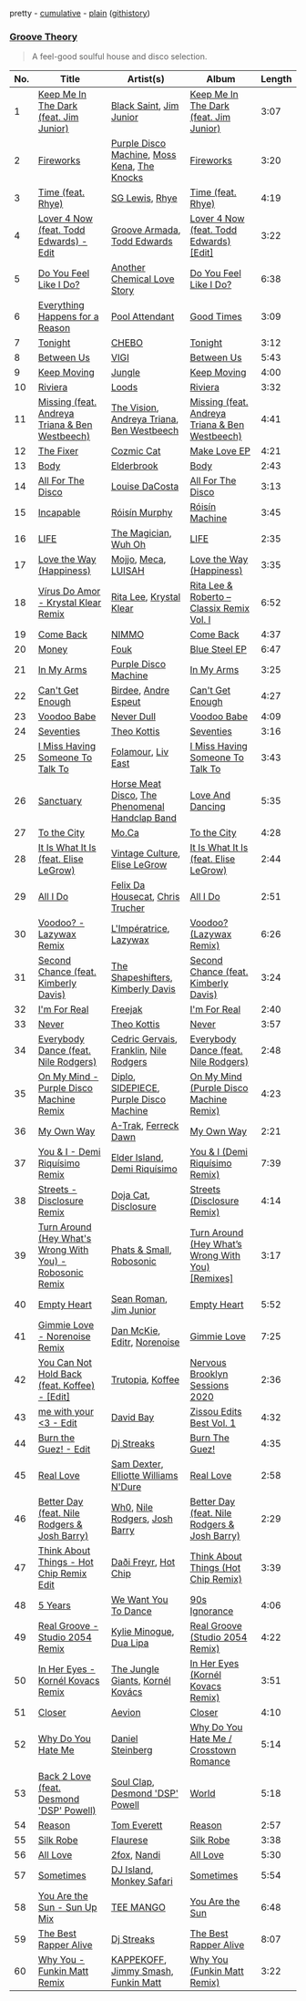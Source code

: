 pretty - [cumulative](/playlists/cumulative/Groove%20Theory.md) - [plain](/playlists/plain/37i9dQZF1DX1tW4VlEfDSS) ([githistory](https://github.githistory.xyz/vitokorn/spotify-playlist-archive/blob/master/playlists/plain/37i9dQZF1DX1tW4VlEfDSS))

### [Groove Theory](https://open.spotify.com/playlist/37i9dQZF1DX1tW4VlEfDSS)

> A feel-good soulful house  and disco selection.

| No. | Title | Artist(s) | Album | Length |
|---|---|---|---|---|
| 1 | [Keep Me In The Dark (feat. Jim Junior)](https://open.spotify.com/track/5Fl1yyPJsMDV6n1if3LQVc) | [Black Saint](https://open.spotify.com/artist/7JMPwFdbHhPe46HDJXKhA5), [Jim Junior](https://open.spotify.com/artist/31Xf3cuuJ63CRNoxbW3rdu) | [Keep Me In The Dark (feat. Jim Junior)](https://open.spotify.com/album/0c7XA5RkZVU6Cbl4tfyP8M) | 3:07 |
| 2 | [Fireworks](https://open.spotify.com/track/3JhTqa080FiJORsvJ2elUy) | [Purple Disco Machine](https://open.spotify.com/artist/2WBJQGf1bT1kxuoqziH5g4), [Moss Kena](https://open.spotify.com/artist/2u6jNcpusijFS6ZzuWRwMv), [The Knocks](https://open.spotify.com/artist/2x7EATekOPhFGRx3syMGEC) | [Fireworks](https://open.spotify.com/album/5uWGd67YMRUeSMhGkRb2rT) | 3:20 |
| 3 | [Time (feat. Rhye)](https://open.spotify.com/track/0XQypgwTXf0LS7ZGx13XTA) | [SG Lewis](https://open.spotify.com/artist/0GG2cWaonE4JPrjcCCQ1EG), [Rhye](https://open.spotify.com/artist/2AcUPzkVWo81vumdzeLLRN) | [Time (feat. Rhye)](https://open.spotify.com/album/6RHC0jz8QjvDWEEggbhwrq) | 4:19 |
| 4 | [Lover 4 Now (feat. Todd Edwards) - Edit](https://open.spotify.com/track/6ud7H9UWSMUf9MwUs70LW7) | [Groove Armada](https://open.spotify.com/artist/67tgMwUfnmqzYsNAtnP6YJ), [Todd Edwards](https://open.spotify.com/artist/6MFopqejpmTUUZlcRmGzgg) | [Lover 4 Now (feat. Todd Edwards) [Edit]](https://open.spotify.com/album/0n6nUGLEa2MGv53Kqkm5sa) | 3:22 |
| 5 | [Do You Feel Like I Do?](https://open.spotify.com/track/2xdstbWVKz1Q2XGiNLebuu) | [Another Chemical Love Story](https://open.spotify.com/artist/7Kgt7Exe4T5w9HEoy3Zeqv) | [Do You Feel Like I Do?](https://open.spotify.com/album/40HDOYAv6PM1ZCzHhUsbVH) | 6:38 |
| 6 | [Everything Happens for a Reason](https://open.spotify.com/track/0ILsPYWoQWuioCNMUVBpjb) | [Pool Attendant](https://open.spotify.com/artist/5f9BDhfsoR50sN9GvmCCur) | [Good Times](https://open.spotify.com/album/0RXi6MtsGtdUVydkhy8wNc) | 3:09 |
| 7 | [Tonight](https://open.spotify.com/track/4BerEwKV2FDiw50F7014Ik) | [CHEBO](https://open.spotify.com/artist/3pVkPq0yX263AX3usK5HXz) | [Tonight](https://open.spotify.com/album/5eUitT6YJ0tKPE7VflH3HY) | 3:12 |
| 8 | [Between Us](https://open.spotify.com/track/71DdXlS1vWQhxsbKfbW3z0) | [VIGI](https://open.spotify.com/artist/7hLLMguIT8ttH9UAl4A46o) | [Between Us](https://open.spotify.com/album/3OMe9aeRljHkn2ZwYIGnP4) | 5:43 |
| 9 | [Keep Moving](https://open.spotify.com/track/5cHRRQ4JYlMW04DrwuG03b) | [Jungle](https://open.spotify.com/artist/59oA5WbbQvomJz2BuRG071) | [Keep Moving](https://open.spotify.com/album/65EO9bzFMe8Psq1nrR3938) | 4:00 |
| 10 | [Riviera](https://open.spotify.com/track/5fR1gKyVaQOFsUe9XWz6Pg) | [Loods](https://open.spotify.com/artist/1uF7AFfGahplhiaHEy9NNl) | [Riviera](https://open.spotify.com/album/0Mx39nltkydoVI9Z7jpFAZ) | 3:32 |
| 11 | [Missing (feat. Andreya Triana & Ben Westbeech)](https://open.spotify.com/track/5tBKJQuTSZcT50MXdJ5HYu) | [The Vision](https://open.spotify.com/artist/33nwA09TKiO0nWmUrI3E1I), [Andreya Triana](https://open.spotify.com/artist/0QRaLIODiy6GW5O0gSeX3U), [Ben Westbeech](https://open.spotify.com/artist/0qP3Irw4a8UFvXv6KQf3XM) | [Missing (feat. Andreya Triana & Ben Westbeech)](https://open.spotify.com/album/3Ep5tB0DvvcSD7ixPVjA1n) | 4:41 |
| 12 | [The Fixer](https://open.spotify.com/track/5Q3ez9AGCQZ99sZgoepUDB) | [Cozmic Cat](https://open.spotify.com/artist/5VzgwnVckvQk1ET9tyGeN2) | [Make Love EP](https://open.spotify.com/album/2JKIyG6307dWKNSYwpjQtU) | 4:21 |
| 13 | [Body](https://open.spotify.com/track/5nbq4CyzheTl7BLPR3caJY) | [Elderbrook](https://open.spotify.com/artist/2vf4pRsEY6LpL5tKmqWb64) | [Body](https://open.spotify.com/album/6DDIXVjy8q4auRGcDRtFjv) | 2:43 |
| 14 | [All For The Disco](https://open.spotify.com/track/5cxHKq2KRxwq8v6xQUQJq3) | [Louise DaCosta](https://open.spotify.com/artist/3AyRl6kw1IiwpXPMyhdcR5) | [All For The Disco](https://open.spotify.com/album/6ts93erLIrk0aRwE8h0ex0) | 3:13 |
| 15 | [Incapable](https://open.spotify.com/track/02CkWazM7YqypIxYKy3iSy) | [Róisín Murphy](https://open.spotify.com/artist/3qwabfaWewpfli7hMNM3O8) | [Róisín Machine](https://open.spotify.com/album/5WpDQt6EbpzXbqo9g9P0L6) | 3:45 |
| 16 | [LIFE](https://open.spotify.com/track/2OOb0wDmLyyhC2ViXembbS) | [The Magician](https://open.spotify.com/artist/4WUGQykLBGFfsl0Qjl6TDM), [Wuh Oh](https://open.spotify.com/artist/48AHKCezlxWjPfE4FLf0b8) | [LIFE](https://open.spotify.com/album/6onzoXHe7wCWnrkWKtVXCX) | 2:35 |
| 17 | [Love the Way (Happiness)](https://open.spotify.com/track/1okhlrAG0YsKTx9PpPprXv) | [Mojjo](https://open.spotify.com/artist/6AVyGjQ7gNzSkGlBldHS1j), [Meca](https://open.spotify.com/artist/4BXrJLagIbiwWnfJMd1sKQ), [LUISAH](https://open.spotify.com/artist/2jbmRtqNLORtXQWb8s9RFG) | [Love the Way (Happiness)](https://open.spotify.com/album/4qCfn7HrbThJdvhzh66g8R) | 3:35 |
| 18 | [Vírus Do Amor - Krystal Klear Remix](https://open.spotify.com/track/3vLri456XBZfba2mTxATe3) | [Rita Lee](https://open.spotify.com/artist/7dnT2FUXhjirperXaH22IJ), [Krystal Klear](https://open.spotify.com/artist/0jqr8aeeHSn5pMEVD4aTrI) | [Rita Lee & Roberto – Classix Remix Vol. l](https://open.spotify.com/album/1dmsWqBXFAODlZHUyDCFZm) | 6:52 |
| 19 | [Come Back](https://open.spotify.com/track/1l0MYkKzmFoBzlS9iZmvAu) | [NIMMO](https://open.spotify.com/artist/76MojWoWNPzzKdrEspy5sl) | [Come Back](https://open.spotify.com/album/1cXkPZuXwZLqHZdGBlKgWi) | 4:37 |
| 20 | [Money](https://open.spotify.com/track/2owh0G4llO1sz8NsrUT4Nn) | [Fouk](https://open.spotify.com/artist/7CSVLVGfYClzI2061XKrWe) | [Blue Steel EP](https://open.spotify.com/album/2tc7QikvIpZDcBNfG8cYRf) | 6:47 |
| 21 | [In My Arms](https://open.spotify.com/track/7f6a2LWROn1HQlG97hDIg6) | [Purple Disco Machine](https://open.spotify.com/artist/2WBJQGf1bT1kxuoqziH5g4) | [In My Arms](https://open.spotify.com/album/3WALyLgFg8b8r4y31MQRZ0) | 3:25 |
| 22 | [Can't Get Enough](https://open.spotify.com/track/6mV3L1waATvE15NeMHGtUy) | [Birdee](https://open.spotify.com/artist/3bSjUrJcV80nkkypJHElmv), [Andre Espeut](https://open.spotify.com/artist/3KYR1NVEcMfJ657LhKRpJn) | [Can't Get Enough](https://open.spotify.com/album/3Gwd3lkWQToLPDwYEWxGaZ) | 4:27 |
| 23 | [Voodoo Babe](https://open.spotify.com/track/6j7iBoA8Wt3ndo2qxSc552) | [Never Dull](https://open.spotify.com/artist/2u3rmzZC0psTER2sDfUebm) | [Voodoo Babe](https://open.spotify.com/album/65JLPXyCU5zlSNBXZNseSs) | 4:09 |
| 24 | [Seventies](https://open.spotify.com/track/0HFUOO7GkVBUCYz1u2IcBM) | [Theo Kottis](https://open.spotify.com/artist/3qEwwb8O7MSkGRohGYEzkO) | [Seventies](https://open.spotify.com/album/6snRQ9zw7mrK0l0vPyY8EJ) | 3:16 |
| 25 | [I Miss Having Someone To Talk To](https://open.spotify.com/track/0y5D6gtFl3WNx06rOXLWJ6) | [Folamour](https://open.spotify.com/artist/6pJY5At9SiMpAOBrw9YosS), [Liv East](https://open.spotify.com/artist/12Yeojvul63OHxXXI6Z5x7) | [I Miss Having Someone To Talk To](https://open.spotify.com/album/17PBUuvBGmmwD0L6CtKtPR) | 3:43 |
| 26 | [Sanctuary](https://open.spotify.com/track/5xXGRExlDrPuYzhAj0BHxm) | [Horse Meat Disco](https://open.spotify.com/artist/5MnToV7aAt2Zy9ag3DAsna), [The Phenomenal Handclap Band](https://open.spotify.com/artist/4S8UOAApPhwz9WcVOj13VO) | [Love And Dancing](https://open.spotify.com/album/7yCIoLAcNR8xcR8CeNyWcd) | 5:35 |
| 27 | [To the City](https://open.spotify.com/track/1m9fKwozHvJCLIr2tuVSTG) | [Mo.Ca](https://open.spotify.com/artist/2ccHG6bytMIlAcNvtxtGF2) | [To the City](https://open.spotify.com/album/3u2cnHd0IN5BmMEdGUtCd0) | 4:28 |
| 28 | [It Is What It Is (feat. Elise LeGrow)](https://open.spotify.com/track/37V78aaqEliOSPJxVgxNfm) | [Vintage Culture](https://open.spotify.com/artist/28uJnu5EsrGml2tBd7y8ts), [Elise LeGrow](https://open.spotify.com/artist/20biSVcaiwFyvcseOzYKo8) | [It Is What It Is (feat. Elise LeGrow)](https://open.spotify.com/album/1d08A5A1LezktJMhoWCqDq) | 2:44 |
| 29 | [All I Do](https://open.spotify.com/track/1q5XUAzuOJ6GXCFhePKu70) | [Felix Da Housecat](https://open.spotify.com/artist/4rC8J4M4aOqsQSCP4yoyJI), [Chris Trucher](https://open.spotify.com/artist/5qtuQoZI8KbbCx3hD0MQ5D) | [All I Do](https://open.spotify.com/album/00zOAQMoEQOP8nhSKFNg6f) | 2:51 |
| 30 | [Voodoo? - Lazywax Remix](https://open.spotify.com/track/2wHeYDrniYngp3did3McYD) | [L'Impératrice](https://open.spotify.com/artist/4PwlsrN0t5mLN0C827cbEU), [Lazywax](https://open.spotify.com/artist/0JmfcW7ntKscmNRiLbKEcw) | [Voodoo? (Lazywax Remix)](https://open.spotify.com/album/4Lbd1wUo222I65CLuxYEj9) | 6:26 |
| 31 | [Second Chance (feat. Kimberly Davis)](https://open.spotify.com/track/1hx5zZoz6ARiIAss9hL7tz) | [The Shapeshifters](https://open.spotify.com/artist/60FV7KyxIH9FH1uq7u8inP), [Kimberly Davis](https://open.spotify.com/artist/1mQYmp7PviGfyjSb2oJ6gJ) | [Second Chance (feat. Kimberly Davis)](https://open.spotify.com/album/22pSFdjEFh3dbm3TCw8sXc) | 3:24 |
| 32 | [I'm For Real](https://open.spotify.com/track/7L1tW1wlZ3pqjA2GKXhMC6) | [Freejak](https://open.spotify.com/artist/3bhHEBJ3RJGTyOGp0KIB11) | [I'm For Real](https://open.spotify.com/album/0zasCtmr1pi8ATe2gYM1ji) | 2:40 |
| 33 | [Never](https://open.spotify.com/track/5ei2k7wVWl9mC4m868DGpg) | [Theo Kottis](https://open.spotify.com/artist/3qEwwb8O7MSkGRohGYEzkO) | [Never](https://open.spotify.com/album/30W1iOGLG0ow2OB2hKdzUy) | 3:57 |
| 34 | [Everybody Dance (feat. Nile Rodgers)](https://open.spotify.com/track/2KP2670rcQA5XRZyQcVhDK) | [Cedric Gervais](https://open.spotify.com/artist/4Wjf8diP59VmPG7fi4y724), [Franklin](https://open.spotify.com/artist/4bU685oayr3KvaP4qdoYdu), [Nile Rodgers](https://open.spotify.com/artist/3yDIp0kaq9EFKe07X1X2rz) | [Everybody Dance (feat. Nile Rodgers)](https://open.spotify.com/album/4vcuBBBPLCegTTJWF2p2hb) | 2:48 |
| 35 | [On My Mind - Purple Disco Machine Remix](https://open.spotify.com/track/3ruSBJtsa5dVwbIl7miXBw) | [Diplo](https://open.spotify.com/artist/5fMUXHkw8R8eOP2RNVYEZX), [SIDEPIECE](https://open.spotify.com/artist/5czbzNZZfWpyFgZyfT3Mkk), [Purple Disco Machine](https://open.spotify.com/artist/2WBJQGf1bT1kxuoqziH5g4) | [On My Mind (Purple Disco Machine Remix)](https://open.spotify.com/album/1lxySs5EqOgFPkguQ9a4Si) | 4:23 |
| 36 | [My Own Way](https://open.spotify.com/track/7Csd6ozp0Ci3ZDfvRgzrWz) | [A-Trak](https://open.spotify.com/artist/3TaUSUXn41GixL7zbvrIDt), [Ferreck Dawn](https://open.spotify.com/artist/3cnAJv9gydgm52KFIsdvO8) | [My Own Way](https://open.spotify.com/album/6sgwScp59KuNiOPvexBNfA) | 2:21 |
| 37 | [You & I - Demi Riquísimo Remix](https://open.spotify.com/track/0vDpIjAQhbI0ZlmNH3NQVz) | [Elder Island](https://open.spotify.com/artist/3EnbnmqrrvApHJs6FMvYik), [Demi Riquísimo](https://open.spotify.com/artist/1GIv2BGriYO1IdownXWWac) | [You & I (Demi Riquísimo Remix)](https://open.spotify.com/album/5uEQ9q7xXptNTeNICPIBbC) | 7:39 |
| 38 | [Streets - Disclosure Remix](https://open.spotify.com/track/4k6Emp6KJ4GNRyf6wUKODl) | [Doja Cat](https://open.spotify.com/artist/5cj0lLjcoR7YOSnhnX0Po5), [Disclosure](https://open.spotify.com/artist/6nS5roXSAGhTGr34W6n7Et) | [Streets (Disclosure Remix)](https://open.spotify.com/album/6NQXnBKeDrpQGWPQsgIiwA) | 4:14 |
| 39 | [Turn Around (Hey What's Wrong With You) - Robosonic Remix](https://open.spotify.com/track/17gnbzWdHVTpyZP6FUvo0E) | [Phats & Small](https://open.spotify.com/artist/4WLGcWrkSExCqILxDk7ol6), [Robosonic](https://open.spotify.com/artist/2XBuvmyzhH85j6sqv1fV3l) | [Turn Around (Hey What’s Wrong With You) [Remixes]](https://open.spotify.com/album/2hx53vnNPRvQku4tAbWMSf) | 3:17 |
| 40 | [Empty Heart](https://open.spotify.com/track/7eDWOkSstRIObrzFGkcUE3) | [Sean Roman](https://open.spotify.com/artist/3v4eFdI9pxt9UdfwqDRe4c), [Jim Junior](https://open.spotify.com/artist/31Xf3cuuJ63CRNoxbW3rdu) | [Empty Heart](https://open.spotify.com/album/2gUh3PFl8GzwzreFmxoFqQ) | 5:52 |
| 41 | [Gimmie Love - Norenoise Remix](https://open.spotify.com/track/4rOhAvDFLksOVSclsjWpfg) | [Dan McKie](https://open.spotify.com/artist/5x6OZlUVGFX4F1QHJCgysn), [Editr](https://open.spotify.com/artist/3Lo9LI1jdLxdHgf7MipV1j), [Norenoise](https://open.spotify.com/artist/4LJDou8jBHnfCZfnB1ngSI) | [Gimmie Love](https://open.spotify.com/album/5P4SWW8pfMfsmP9FtLH0HR) | 7:25 |
| 42 | [You Can Not Hold Back (feat. Koffee) - [Edit]](https://open.spotify.com/track/5hECCXn5TAixa5WkwTbv2i) | [Trutopia](https://open.spotify.com/artist/5DiMSJgUwT3jluRsGj4h4o), [Koffee](https://open.spotify.com/artist/1gWjcmBsveEYMxOZ0VRi32) | [Nervous Brooklyn Sessions 2020](https://open.spotify.com/album/50e5D9fawQngkhs5c9XROS) | 2:36 |
| 43 | [me with your <3 - Edit](https://open.spotify.com/track/1FmpFPiqyvFgOZawC6Xrkl) | [David Bay](https://open.spotify.com/artist/5yHK7mClF5i8Jabk8IKISo) | [Zissou Edits Best Vol. 1](https://open.spotify.com/album/3LCza5PZcH60VdGQHnxvLn) | 4:32 |
| 44 | [Burn the Guez! - Edit](https://open.spotify.com/track/466NOCpKev907jPlqaXdPe) | [Dj Streaks](https://open.spotify.com/artist/67YkGjtw8rmC6Ck0GmoxFA) | [Burn The Guez!](https://open.spotify.com/album/6PxvGptAPOvzLBKuHOYEKn) | 4:35 |
| 45 | [Real Love](https://open.spotify.com/track/1arLMdJJwuyaGdDM1FWEvc) | [Sam Dexter](https://open.spotify.com/artist/7pxQky3WoeLE6evetlJ3Ty), [Elliotte Williams N'Dure](https://open.spotify.com/artist/77i43ZsRsl95w8GalimJPw) | [Real Love](https://open.spotify.com/album/2c3cIaKVhjmnsk0swKWWnb) | 2:58 |
| 46 | [Better Day (feat. Nile Rodgers & Josh Barry)](https://open.spotify.com/track/3PdLMTut7spFf9leWqBrjK) | [Wh0](https://open.spotify.com/artist/132Hhe61bhvXtkygENHZHA), [Nile Rodgers](https://open.spotify.com/artist/3yDIp0kaq9EFKe07X1X2rz), [Josh Barry](https://open.spotify.com/artist/6oruQTIjrgFYzOSKhp7Kt6) | [Better Day (feat. Nile Rodgers & Josh Barry)](https://open.spotify.com/album/67B57RL961NRFHyce5dYEK) | 2:29 |
| 47 | [Think About Things - Hot Chip Remix Edit](https://open.spotify.com/track/58N2yg4yi4Lcw3FR1sMlRv) | [Daði Freyr](https://open.spotify.com/artist/3Hb64DQZIhDCgyHKrzBXOL), [Hot Chip](https://open.spotify.com/artist/37uLId6Z5ZXCx19vuruvv5) | [Think About Things (Hot Chip Remix)](https://open.spotify.com/album/0ru8nJ9HkMK77IktkB59r7) | 3:39 |
| 48 | [5 Years](https://open.spotify.com/track/1OcNbaIFy9eavtVLRaD6c2) | [We Want You To Dance](https://open.spotify.com/artist/34Rihi3hhLOPFTRKa4RFYG) | [90s Ignorance](https://open.spotify.com/album/2XHLYxzmdppub8WLoa3fKT) | 4:06 |
| 49 | [Real Groove - Studio 2054 Remix](https://open.spotify.com/track/3MySeyJCAKyPkTRvlvq7gm) | [Kylie Minogue](https://open.spotify.com/artist/4RVnAU35WRWra6OZ3CbbMA), [Dua Lipa](https://open.spotify.com/artist/6M2wZ9GZgrQXHCFfjv46we) | [Real Groove (Studio 2054 Remix)](https://open.spotify.com/album/0z0lPmTXhkoyF1RyIAkGHm) | 4:22 |
| 50 | [In Her Eyes - Kornél Kovacs Remix](https://open.spotify.com/track/0ZO43yG1f0yKh2raZ3uEaO) | [The Jungle Giants](https://open.spotify.com/artist/6wFwvxJkurQPU2UdeD4qVt), [Kornél Kovács](https://open.spotify.com/artist/0Ij7th9uWcDVYNAIOn5W22) | [In Her Eyes (Kornél Kovacs Remix)](https://open.spotify.com/album/5s3iaEQDslds5DczxeEyP3) | 3:51 |
| 51 | [Closer](https://open.spotify.com/track/2uRCNWP7u6JSo1ypJ7qJMx) | [Aevion](https://open.spotify.com/artist/6y5Fs04MNlsUCyAgvXkSxg) | [Closer](https://open.spotify.com/album/4M1Ge6mFbDrV1LdQFiVtRE) | 4:10 |
| 52 | [Why Do You Hate Me](https://open.spotify.com/track/5AHf5Pftzij1bIXPe8aT2o) | [Daniel Steinberg](https://open.spotify.com/artist/6mU76NVrD4mcmA5WIoiUMV) | [Why Do You Hate Me / Crosstown Romance](https://open.spotify.com/album/5CbkremE3TomU5U8ICYeq1) | 5:14 |
| 53 | [Back 2 Love (feat. Desmond 'DSP' Powell)](https://open.spotify.com/track/6fjsLcQMJ0OfTMfy3wEYAs) | [Soul Clap](https://open.spotify.com/artist/0PEfTatx7R08s3nFrn9teD), [Desmond 'DSP' Powell](https://open.spotify.com/artist/4zFLlx7irg5GE7c9cluHFh) | [World](https://open.spotify.com/album/0oDXrBB4UcZZSWsPMbnZdc) | 5:18 |
| 54 | [Reason](https://open.spotify.com/track/37EKnLlRqJcb8XMgYaAbCL) | [Tom Everett](https://open.spotify.com/artist/3cqEzT9Vye9tH2wlY2pAZK) | [Reason](https://open.spotify.com/album/6LRy6sA127XQ8Y25aG1mUF) | 2:57 |
| 55 | [Silk Robe](https://open.spotify.com/track/1PLWMDuWR3gfsuBGMRUgY8) | [Flaurese](https://open.spotify.com/artist/2ZZtx5Nl2hf5rjM2q9XE06) | [Silk Robe](https://open.spotify.com/album/2cREL8DhgMw5f2VYC1I1Qv) | 3:38 |
| 56 | [All Love](https://open.spotify.com/track/5CYtyWsyAEmPfn6OcbG921) | [2fox](https://open.spotify.com/artist/4E9diB5Z272adMK6Hnn5c0), [Nandi](https://open.spotify.com/artist/2gGDpCPFlzPUCUyrF8jXMH) | [All Love](https://open.spotify.com/album/01BTDb8xUH6RDHrVpfVANB) | 5:30 |
| 57 | [Sometimes](https://open.spotify.com/track/5zFSTUf1xX6auJSx31m5kq) | [DJ Island](https://open.spotify.com/artist/0B8uvQRg70TpBi26MKtJxY), [Monkey Safari](https://open.spotify.com/artist/5zovXI5By2gUhdr7EByjLa) | [Sometimes](https://open.spotify.com/album/0ln5gUk6tfxo2Ie8vQOCM1) | 5:54 |
| 58 | [You Are the Sun - Sun Up Mix](https://open.spotify.com/track/7LE9T4XBDParc9tDvNf29H) | [TEE MANGO](https://open.spotify.com/artist/67tocPg0kong7iBiBWQiFH) | [You Are the Sun](https://open.spotify.com/album/6SjcvByXu9QPvEJv01SI7Q) | 6:48 |
| 59 | [The Best Rapper Alive](https://open.spotify.com/track/4tPQDofr1qmip4bbWFs9Qf) | [Dj Streaks](https://open.spotify.com/artist/67YkGjtw8rmC6Ck0GmoxFA) | [The Best Rapper Alive](https://open.spotify.com/album/0vviu7LR0I9gR9zfmQ3Kwm) | 8:07 |
| 60 | [Why You - Funkin Matt Remix](https://open.spotify.com/track/0fiLUTuGIXt733mRVK1evp) | [KAPPEKOFF](https://open.spotify.com/artist/5ka9pTngQTNPr4oWtFvgLJ), [Jimmy Smash](https://open.spotify.com/artist/3ziswS6VSBGwPzIlvEV2zQ), [Funkin Matt](https://open.spotify.com/artist/11chB4Th19iMA7j65oGMk1) | [Why You (Funkin Matt Remix)](https://open.spotify.com/album/56De2hpAP05AiZnkDFf24H) | 3:22 |